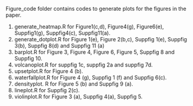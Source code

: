 Figure_code folder contains codes to generate plots for the figures in the paper.
1. generate_heatmap.R for Figure1(c,d), Figure4(g), Figure6(e), Suppfig1(g), Suppfig4(c), Suppfig11(a).
2. generate_dotplot.R for Figure 1(e), Figure 2(b,c), Suppfig 1(e), Suppfig 3(b), Suppfig 8(d) and Suppfig 11 (a)
3. barplot.R for Figure 3, Figure 4, Figure 6, Figure 5, Suppfig 8 and Suppfig 10.
4. volcanoplot.R for suppfig 1c, suppfig 2a and suppfig 7d.
5. upsetplot.R for Figure 4 (b).
6. waterfallplot.R for Figure 4 (g), Suppfig 1 (f) and Suppfig 6(c).
7. densityplot. R for Figure 5 (b) and Suppfig 9 (a).
8. lineplot.R for Suppfig 2(c).
9. violinplot.R for Figure 3 (a), Suppfig 4(a), Suppfig 5.
   
